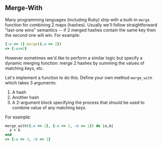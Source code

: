 ## Merge-With

Many programming languages (including Ruby) ship with a built-in
`merge` function for combining 2 maps (hashes). Usually we'll follow
straightforward "last-one wins" semantics -- if 2 merged hashes contain
the same key then the second one will win. For example:

```ruby
{:a => 1}.merge({:a => 2})
=> {:a=>2}
```

However sometimes we'd like to perform a similar logic but specify
a dynamic merging function: merge 2 hashes by summing the values of
matching keys, etc.

Let's implement a function to do this. Define your own method `merge_with`
which takes 3 arguments:

1. A hash
2. Another hash
3. A 2-argument block specifying the process that should be
used to combine value of any matching keys.

For example:

```ruby
merge_with({:a => 1}, {:a => 2, :b => 1}) do |a,b|
  a + b
end
=> {:a => 3, :b => 1}
```
